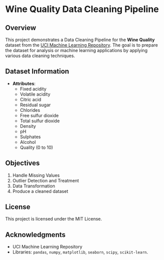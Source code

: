# Wine Quality Data Cleaning Pipeline

## Overview

This project demonstrates a Data Cleaning Pipeline for the **Wine Quality** dataset from the [UCI Machine Learning Repository](https://archive.ics.uci.edu/ml/machine-learning-databases/wine-quality/winequality-red.csv). The goal is to prepare the dataset for analysis or machine learning applications by applying various data cleaning techniques.

## Dataset Information

- **Attributes**:
  - Fixed acidity
  - Volatile acidity
  - Citric acid
  - Residual sugar
  - Chlorides
  - Free sulfur dioxide
  - Total sulfur dioxide
  - Density
  - pH
  - Sulphates
  - Alcohol
  - Quality (0 to 10)

## Objectives

1. Handle Missing Values
2. Outlier Detection and Treatment
3. Data Transformation
4. Produce a cleaned dataset

## License

This project is licensed under the MIT License.

## Acknowledgments

- UCI Machine Learning Repository
- Libraries: `pandas`, `numpy`, `matplotlib`, `seaborn`, `scipy`, `scikit-learn`.
